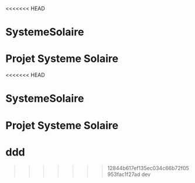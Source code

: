 <<<<<<< HEAD
# SystemeSolaire
Projet Systeme Solaire
=======
<<<<<<< HEAD
# SystemeSolaire
Projet Systeme Solaire
=======
# ddd
>>>>>>> 12844b617ef135ec034c66b72f05953fac1f27ad
>>>>>>> dev
